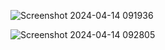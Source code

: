 ![Screenshot 2024-04-14 091936](https://github.com/Riyatomar14/networkPacketAnalyzer./assets/143107173/a0186789-c950-4013-9fb4-659222bc26b0)





![Screenshot 2024-04-14 092805](https://github.com/Riyatomar14/networkPacketAnalyzer./assets/143107173/cac36cd3-7d4c-42cd-a3fa-05fae132121e)
